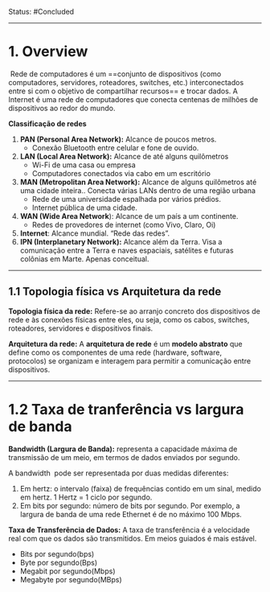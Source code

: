 Status: #Concluded 

---
# **1. Overview**

 Rede de computadores é um ==conjunto de dispositivos (como computadores, servidores, roteadores, switches, etc.) interconectados entre si com o objetivo de compartilhar recursos== e trocar dados. A Internet é uma rede de computadores que conecta centenas de milhões de dispositivos ao redor do mundo. 

**Classificação de redes**
1. **PAN (Personal Area Network):** Alcance de poucos metros.
	- Conexão Bluetooth entre celular e fone de ouvido.  
2. **LAN (Local Area Network):** Alcance de até alguns quilômetros
	- Wi-Fi de uma casa ou empresa
	- Computadores conectados via cabo em um escritório  
3. **MAN (Metropolitan Area Network):** Alcance de alguns quilômetros até uma cidade inteira.. Conecta várias LANs dentro de uma região urbana
	- Rede de uma universidade espalhada por vários prédios.
	- Internet pública de uma cidade.  
4. **WAN (Wide Area Network**): Alcance de um país a um continente. 
	- Redes de provedores de internet (como Vivo, Claro, Oi)
5. **Internet**: Alcance mundial. “Rede das redes”.
6. **IPN (Interplanetary Network):** Alcance além da Terra. Visa a comunicação entre a Terra e naves espaciais, satélites e futuras colônias em Marte. Apenas conceitual.

---
## **1.1 Topologia física vs Arquitetura da rede**

**Topologia física da rede:** Refere-se ao arranjo concreto dos dispositivos de rede e às conexões físicas entre eles, ou seja, como os cabos, switches, roteadores, servidores e dispositivos finais.

**Arquitetura da rede:** A **arquitetura de rede** é um **modelo abstrato** que define como os componentes de uma rede (hardware, software, protocolos) se organizam e interagem para permitir a comunicação entre dispositivos. 

---
# 1.2 Taxa de tranferência vs largura de banda

**Bandwidth (Largura de Banda):** representa a capacidade máxima de transmissão de um meio, em termos de dados enviados por segundo. 

A bandwidth  pode ser representada por duas medidas diferentes:

1. Em hertz: o intervalo (faixa) de frequências contido em um sinal, medido em hertz. 1 Hertz = 1 ciclo por segundo. 
2. Em bits por segundo: número de bits por segundo. Por exemplo, a largura de banda de uma rede Ethernet é de no máximo 100 Mbps. 

**Taxa de Transferência de Dados:** A taxa de transferência é a velocidade real com que os dados são transmitidos. Em meios guiados é mais estável. 
- Bits por segundo(bps)
- Byte por segundo(Bps)
- Megabit por segundo(Mbps)
- Megabyte por segundo(MBps)